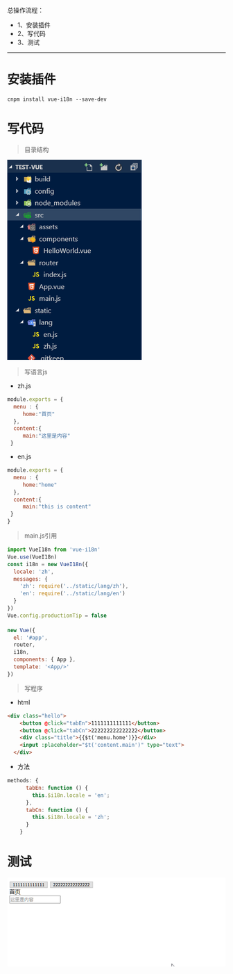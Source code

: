 总操作流程：
- 1、安装插件
- 2、写代码
- 3、测试

***

# 安装插件
```
cnpm install vue-i18n --save-dev
```

# 写代码

>目录结构

![](image/16-1.png)

>写语言js

- zh.js

```js
module.exports = {
  menu : {
     home:"首页"
  },
  content:{
     main:"这里是内容"
 }
```

- en.js

```js
module.exports = {
  menu : {
     home:"home"
  },
  content:{
     main:"this is content"
 }
}
```

>main.js引用

```js
import VueI18n from 'vue-i18n'
Vue.use(VueI18n)
const i18n = new VueI18n({
  locale: 'zh', 
  messages: {
    'zh': require('../static/lang/zh'),
    'en': require('../static/lang/en')
  }
})
Vue.config.productionTip = false

new Vue({
  el: '#app',
  router,
  i18n,
  components: { App },
  template: '<App/>'
})

```

>写程序

- html

```html
<div class="hello">
    <button @click="tabEn">1111111111111</button>
    <button @click="tabCn">222222222222222</button>
    <div class="title">{{$t('menu.home')}}</div>
    <input :placeholder="$t('content.main')" type="text">
  </div>
```

- 方法

```js
methods: {
      tabEn: function () {
        this.$i18n.locale = 'en';
      },
      tabCn: function () {
        this.$i18n.locale = 'zh';
      }
    }
```


# 测试

![](image/16-2.gif)